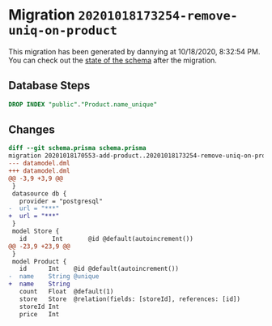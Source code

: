 # Migration `20201018173254-remove-uniq-on-product`

This migration has been generated by dannying at 10/18/2020, 8:32:54 PM.
You can check out the [state of the schema](./schema.prisma) after the migration.

## Database Steps

```sql
DROP INDEX "public"."Product.name_unique"
```

## Changes

```diff
diff --git schema.prisma schema.prisma
migration 20201018170553-add-product..20201018173254-remove-uniq-on-product
--- datamodel.dml
+++ datamodel.dml
@@ -3,9 +3,9 @@
 }
 datasource db {
   provider = "postgresql"
-  url = "***"
+  url = "***"
 }
 model Store {
   id       Int       @id @default(autoincrement())
@@ -23,9 +23,9 @@
 }
 model Product {
   id      Int    @id @default(autoincrement())
-  name    String @unique
+  name    String 
   count   Float  @default(1)
   store   Store  @relation(fields: [storeId], references: [id])
   storeId Int
   price   Int
```


